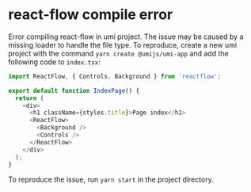 # react-flow compile error

Error compiling react-flow in umi project. The issue may be caused by a missing loader to handle the file type. To reproduce, create a new umi project with the command `yarn create @umijs/umi-app` and add the following code to `index.tsx`:

```typescript
import ReactFlow, { Controls, Background } from 'reactflow';

export default function IndexPage() {
  return (
    <div>
      <h1 className={styles.title}>Page index</h1>
      <ReactFlow>
        <Background />
        <Controls />
      </ReactFlow>
    </div>
  );
}
```

To reproduce the issue, run `yarn start` in the project directory.
